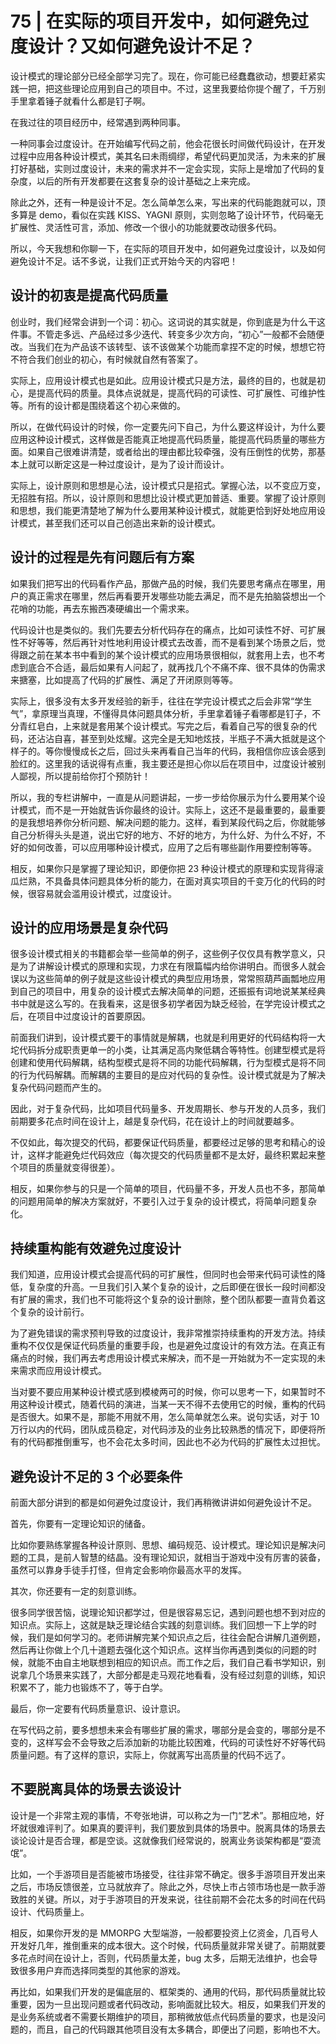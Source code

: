 # 75 | 在实际的项目开发中，如何避免过度设计？又如何避免设计不足？

设计模式的理论部分已经全部学习完了。现在，你可能已经蠢蠢欲动，想要赶紧实践一把，把这些理论应用到自己的项目中。不过，这里我要给你提个醒了，千万别手里拿着锤子就看什么都是钉子啊。

在我过往的项目经历中，经常遇到两种同事。

一种同事会过度设计。在开始编写代码之前，他会花很长时间做代码设计，在开发过程中应用各种设计模式，美其名曰未雨绸缪，希望代码更加灵活，为未来的扩展打好基础，实则过度设计，未来的需求并不一定会实现，实际上是增加了代码的复杂度，以后的所有开发都要在这套复杂的设计基础之上来完成。

除此之外，还有一种是设计不足。怎么简单怎么来，写出来的代码能跑就可以，顶多算是 demo，看似在实践 KISS、YAGNI 原则，实则忽略了设计环节，代码毫无扩展性、灵活性可言，添加、修改一个很小的功能就要改动很多代码。

所以，今天我想和你聊一下，在实际的项目开发中，如何避免过度设计，以及如何避免设计不足。话不多说，让我们正式开始今天的内容吧！

## 设计的初衷是提高代码质量

创业时，我们经常会讲到一个词：初心。这词说的其实就是，你到底是为什么干这件事。不管走多远、产品经过多少迭代、转变多少次方向，“初心”一般都不会随便改。当我们在为产品该不该转型、该不该做某个功能而拿捏不定的时候，想想它符不符合我们创业的初心，有时候就自然有答案了。

实际上，应用设计模式也是如此。应用设计模式只是方法，最终的目的，也就是初心，是提高代码的质量。具体点说就是，提高代码的可读性、可扩展性、可维护性等。所有的设计都是围绕着这个初心来做的。

所以，在做代码设计的时候，你一定要先问下自己，为什么要这样设计，为什么要应用这种设计模式，这样做是否能真正地提高代码质量，能提高代码质量的哪些方面。如果自己很难讲清楚，或者给出的理由都比较牵强，没有压倒性的优势，那基本上就可以断定这是一种过度设计，是为了设计而设计。

实际上，设计原则和思想是心法，设计模式只是招式。掌握心法，以不变应万变，无招胜有招。所以，设计原则和思想比设计模式更加普适、重要。掌握了设计原则和思想，我们能更清楚地了解为什么要用某种设计模式，就能更恰到好处地应用设计模式，甚至我们还可以自己创造出来新的设计模式。

## 设计的过程是先有问题后有方案

如果我们把写出的代码看作产品，那做产品的时候，我们先要思考痛点在哪里，用户的真正需求在哪里，然后再看要开发哪些功能去满足，而不是先拍脑袋想出一个花哨的功能，再去东搬西凑硬编出一个需求来。

代码设计也是类似的。我们先要去分析代码存在的痛点，比如可读性不好、可扩展性不好等等，然后再针对性地利用设计模式去改善，而不是看到某个场景之后，觉得跟之前在某本书中看到的某个设计模式的应用场景很相似，就套用上去，也不考虑到底合不合适，最后如果有人问起了，就再找几个不痛不痒、很不具体的伪需求来搪塞，比如提高了代码的扩展性、满足了开闭原则等等。

实际上，很多没有太多开发经验的新手，往往在学完设计模式之后会非常“学生气”，拿原理当真理，不懂得具体问题具体分析，手里拿着锤子看哪都是钉子，不分青红皂白，上来就是套用某个设计模式。写完之后，看着自己写的很复杂的代码，还沾沾自喜，甚至到处炫耀。这完全是无知地炫技，半瓶子不满大抵就是这个样子的。等你慢慢成长之后，回过头来再看自己当年的代码，我相信你应该会感到脸红的。这里我的话说得有点重，我主要还是担心你以后在项目中，过度设计被别人鄙视，所以提前给你打个预防针！

所以，我的专栏讲解中，一直是从问题讲起，一步一步给你展示为什么要用某个设计模式，而不是一开始就告诉你最终的设计。实际上，这还不是最重要的，最重要的是我想培养你分析问题、解决问题的能力。这样，看到某段代码之后，你就能够自己分析得头头是道，说出它好的地方、不好的地方，为什么好、为什么不好，不好的如何改善，可以应用哪种设计模式，应用了之后有哪些副作用要控制等等。

相反，如果你只是掌握了理论知识，即便你把 23 种设计模式的原理和实现背得滚瓜烂熟，不具备具体问题具体分析的能力，在面对真实项目的千变万化的代码的时候，很容易就会滥用设计模式，过度设计。

## 设计的应用场景是复杂代码

很多设计模式相关的书籍都会举一些简单的例子，这些例子仅仅具有教学意义，只是为了讲解设计模式的原理和实现，力求在有限篇幅内给你讲明白。而很多人就会误以为这些简单的例子就是这些设计模式的典型应用场景，常常照葫芦画瓢地应用到自己的项目中，用复杂的设计模式去解决简单的问题，还振振有词地说某某经典书中就是这么写的。在我看来，这是很多初学者因为缺乏经验，在学完设计模式之后，在项目中过度设计的首要原因。

前面我们讲到，设计模式要干的事情就是解耦，也就是利用更好的代码结构将一大坨代码拆分成职责更单一的小类，让其满足高内聚低耦合等特性。创建型模式是将创建和使用代码解耦，结构型模式是将不同的功能代码解耦，行为型模式是将不同的行为代码解耦。而解耦的主要目的是应对代码的复杂性。设计模式就是为了解决复杂代码问题而产生的。

因此，对于复杂代码，比如项目代码量多、开发周期长、参与开发的人员多，我们前期要多花点时间在设计上，越是复杂代码，花在设计上的时间就要越多。

不仅如此，每次提交的代码，都要保证代码质量，都要经过足够的思考和精心的设计，这样才能避免烂代码效应（每次提交的代码质量都不是太好，最终积累起来整个项目的质量就变得很差）。

相反，如果你参与的只是一个简单的项目，代码量不多，开发人员也不多，那简单的问题用简单的解决方案就好，不要引入过于复杂的设计模式，将简单问题复杂化。

## 持续重构能有效避免过度设计

我们知道，应用设计模式会提高代码的可扩展性，但同时也会带来代码可读性的降低，复杂度的升高。一旦我们引入某个复杂的设计，之后即便在很长一段时间都没有扩展的需求，我们也不可能将这个复杂的设计删除，整个团队都要一直背负着这个复杂的设计前行。

为了避免错误的需求预判导致的过度设计，我非常推崇持续重构的开发方法。持续重构不仅仅是保证代码质量的重要手段，也是避免过度设计的有效方法。在真正有痛点的时候，我们再去考虑用设计模式来解决，而不是一开始就为不一定实现的未来需求而应用设计模式。

当对要不要应用某种设计模式感到模棱两可的时候，你可以思考一下，如果暂时不用这种设计模式，随着代码的演进，当某一天不得不去使用它的时候，重构的代码是否很大。如果不是，那能不用就不用，怎么简单就怎么来。说句实话，对于 10 万行以内的代码，团队成员稳定，对代码涉及的业务比较熟悉的情况下，即便将所有的代码都推倒重写，也不会花太多时间，因此也不必为代码的扩展性太过担忧。

## 避免设计不足的 3 个必要条件

前面大部分讲到的都是如何避免过度设计，我们再稍微讲讲如何避免设计不足。

首先，你要有一定理论知识的储备。

比如你要熟练掌握各种设计原则、思想、编码规范、设计模式。理论知识是解决问题的工具，是前人智慧的结晶。没有理论知识，就相当于游戏中没有厉害的装备，虽然可以靠身手徒手打怪，但肯定会影响你最高水平的发挥。

其次，你还要有一定的刻意训练。

很多同学很苦恼，说理论知识都学过，但是很容易忘记，遇到问题也想不到对应的知识点。实际上，这就是缺乏理论结合实践的刻意训练。我们回想一下上学的时候，我们是如何学习的。老师讲解完某个知识点之后，往往会配合讲解几道例题，然后再让你做上个几十道题去强化这个知识点。这样当你再遇到类似的问题的时候，就能不由自主地联想到相应的知识点。而工作之后，我们自己看书学知识，别说拿几个场景来实践了，大部分都是走马观花地看看，没有经过刻意的训练，知识积累不了，能力也锻炼不了，等于白学。

最后，你一定要有代码质量意识、设计意识。

在写代码之前，要多想想未来会有哪些扩展的需求，哪部分是会变的，哪部分是不变的，这样写会不会导致之后添加新的功能比较困难，代码的可读性好不好等代码质量问题。有了这样的意识，实际上，你就离写出高质量的代码不远了。

## 不要脱离具体的场景去谈设计

设计是一个非常主观的事情，不夸张地讲，可以称之为一门“艺术”。那相应地，好坏就很难评判了。如果真的要评判，我们要放到具体的场景中。脱离具体的场景去谈论设计是否合理，都是空谈。这就像我们经常说的，脱离业务谈架构都是“耍流氓”。

比如，一个手游项目是否能被市场接受，往往非常不确定。很多手游项目开发出来之后，市场反馈很差，立马就放弃了。除此之外，尽快上市占领市场也是一款手游致胜的关键。所以，对于手游项目的开发来说，往往前期不会花太多的时间在代码设计、代码质量上。

相反，如果你开发的是 MMORPG 大型端游，一般都要投资上亿资金，几百号人开发好几年，推倒重来的成本很大。这个时候，代码质量就非常关键了。前期就要多花点时间在设计上，否则，代码质量太差，bug 太多，后期无法维护，也会导致很多用户弃而选择同类型的其他家的游戏。

再比如，如果我们开发的是偏底层的、框架类的、通用的代码，那代码质量就比较重要，因为一旦出现问题或者代码改动，影响面就比较大。相反，如果我们开发的是业务系统或者不需要长期维护的项目，那稍微放低点代码质量的要求，也是没问题的，而且，自己的代码跟其他项目没有太多耦合，即便出了问题，影响也不大。